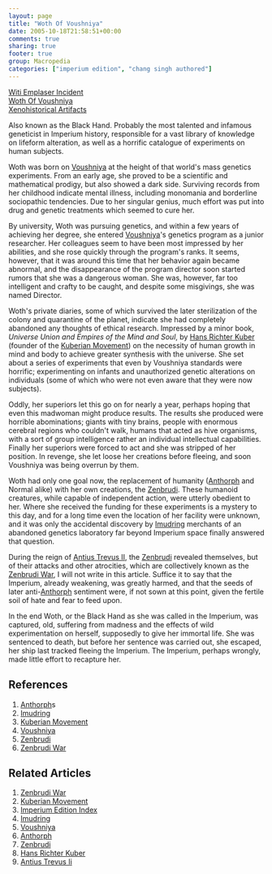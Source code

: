 ```yaml
---
layout: page
title: "Woth Of Voushniya"
date: 2005-10-18T21:58:51+00:00
comments: true
sharing: true
footer: true
group: Macropedia
categories: ["imperium edition", "chang singh authored"]
---
```


<div class='row'>
	<div class='col-md-4'><a href='/macropedia/witi-emplaser-incident'>Witi Emplaser Incident</a></div>
	<div class='col-md-4'><a href='/macropedia/woth'>Woth Of Voushniya</a></div>
	<div class='col-md-4'><a href='/macropedia/xenohistorical-artifacts'>Xenohistorical Artifacts</a></div>
</div>


Also known as the Black Hand.  Probably the most talented and infamous geneticist in Imperium history, responsible for a vast library of knowledge on lifeform alteration, as well as a horrific catalogue of experiments on human subjects.

Woth was born on [Voushniya](/macropedia/voushniya) at the height of that world's mass genetics experiments.  From an early age, she proved to be a scientific and mathematical prodigy, but also showed a dark side.  Surviving records from her childhood indicate mental illness, including monomania and borderline sociopathic tendencies.  Due to her singular genius, much effort was put into drug and genetic treatments which seemed to cure her.

By university, Woth was pursuing genetics, and within a few years of achieving her degree, she entered [Voushniya](/macropedia/voushniya)'s genetics program as a junior researcher.  Her colleagues seem to have been most impressed by her abilities, and she rose quickly through the program's ranks.  It seems, however, that it was around this time that her behavior again became abnormal, and the disappearance of the program director soon started rumors that she was a dangerous woman.  She was, however, far too intelligent and crafty to be caught, and despite some misgivings, she was named Director.

Woth's private diaries, some of which survived the later sterilization of the colony and quarantine of the planet, indicate she had completely abandoned any thoughts of ethical research.  Impressed by a minor book, *Universe Union and Empires of the Mind and Soul*, by [Hans Richter Kuber](/macropedia/hans-richter-kuber) (founder of the [Kuberian Movement](/macropedia/kuberian-movement)) on the necessity of human growth in mind and body to achieve greater synthesis with the universe.  She set about a series of experiments that even by Voushniya standards were horrific; experimenting on infants and unauthorized genetic alterations on individuals (some of which who were not even aware that they were now subjects).

Oddly, her superiors let this go on for nearly a year, perhaps hoping that even this madwoman might produce results.  The results she produced were horrible abominations; giants with tiny brains, people with enormous cerebral regions who couldn't walk, humans that acted as hive organisms, with a sort of group intelligence rather an individual intellectual capabilities.  Finally her superiors were forced to act and she was stripped of her position.  In revenge, she let loose her creations before fleeing, and soon Voushniya was being overrun by them.

Woth had only one goal now, the replacement of humanity ([Anthorph](/macropedia/anthorph) and Normal alike) with her own creations, the [Zenbrudi](/macropedia/zenbrudi).  These humanoid creatures, while capable of independent action, were utterly obedient to her.  Where she received the funding for these experiments is a mystery to this day, and for a long time even the location of her facility were unknown, and it was only the accidental discovery by [Imudring](/macropedia/imudring) merchants of an abandoned genetics laboratory far beyond Imperium space finally answered that question.

During the reign of [Antius Trevus II](/macropedia/antius-trevus-two), the [Zenbrudi](/macropedia/zenbrudi) revealed themselves, but of their attacks and other atrocities, which are collectively known as the [Zenbrudi War](/macropedia/zenbrudi-war), I will not write in this article.  Suffice it to say that the Imperium, already weakening, was greatly harmed, and that the seeds of later anti-[Anthorph](/macropedia/anthorph) sentiment were, if not sown at this point, given the fertile soil of hate and fear to feed upon.

In the end Woth, or the Black Hand as she was called in the Imperium, was captured, old, suffering from madness and the effects of wild experimentation on herself, supposedly to give her immortal life.  She was sentenced to death, but before her sentence was carried out, she escaped, her ship last tracked fleeing the Imperium.  The Imperium, perhaps wrongly, made little effort to recapture her.

## References
1. [Anthorph](/macropedia/anthorph)s
1. [Imudring](/macropedia/imudring)
1. [Kuberian Movement](/macropedia/kuberian-movement)
1. [Voushniya](/macropedia/voushniya)
1. [Zenbrudi](/macropedia/zenbrudi)
1. [Zenbrudi War](/macropedia/zenbrudi-war)

## Related Articles

1. [Zenbrudi War](/macropedia/zenbrudi-war)
2. [Kuberian Movement](/macropedia/kuberian-movement)
3. [Imperium Edition Index](/macropedia/imperium-edition-index)
4. [Imudring](/macropedia/imudring)
5. [Voushniya](/macropedia/voushniya)
6. [Anthorph](/macropedia/anthorph)
7. [Zenbrudi](/macropedia/zenbrudi)
8. [Hans Richter Kuber](/macropedia/hans-richter-kuber)
9. [Antius Trevus Ii](/macropedia/antius-trevus-two)



 
